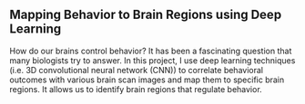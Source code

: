 ## Mapping Behavior to Brain Regions using Deep Learning 

How do our brains control behavior? It has been a fascinating question that many biologists try to answer. 
In this project, I use deep learning techniques (i.e. 3D convolutional neural network (CNN)) to correlate 
behavioral outcomes with various brain scan images and map them to specific brain regions. It allows us to 
identify brain regions that regulate behavior.
